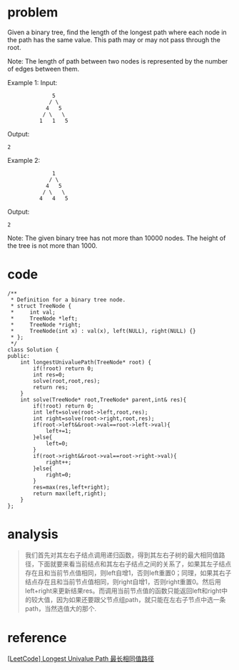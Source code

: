 # problem
>
Given a binary tree, find the length of the longest path where each node in the path has the same value. This path may or may not pass through the root.

Note: The length of path between two nodes is represented by the number of edges between them.

Example 1:
Input:
```
              5
             / \
            4   5
           / \   \
          1   1   5
```
Output:
```
2
```
Example 2:
```
              1
             / \
            4   5
           / \   \
          4   4   5
```
Output:
```
2
```
Note: The given binary tree has not more than 10000 nodes. The height of the tree is not more than 1000.

# code

```
/**
 * Definition for a binary tree node.
 * struct TreeNode {
 *     int val;
 *     TreeNode *left;
 *     TreeNode *right;
 *     TreeNode(int x) : val(x), left(NULL), right(NULL) {}
 * };
 */
class Solution {
public:
    int longestUnivaluePath(TreeNode* root) {
        if(!root) return 0;
        int res=0;
        solve(root,root,res);
        return res;
    }
    int solve(TreeNode* root,TreeNode* parent,int& res){
        if(!root) return 0;
        int left=solve(root->left,root,res);
        int right=solve(root->right,root,res);
        if(root->left&&root->val==root->left->val){
            left+=1;
        }else{
            left=0;
        }
        if(root->right&&root->val==root->right->val){
            right++;
        }else{
            right=0;
        }
        res=max(res,left+right);
        return max(left,right);
    }
};
```

# analysis
>我们首先对其左右子结点调用递归函数，得到其左右子树的最大相同值路径，下面就要来看当前结点和其左右子结点之间的关系了，如果其左子结点存在且和当前节点值相同，则left自增1，否则left重置0；同理，如果其右子结点存在且和当前节点值相同，则right自增1，否则right重置0。然后用left+right来更新结果res。而调用当前节点值的函数只能返回left和right中的较大值，因为如果还要跟父节点组path，就只能在左右子节点中选一条path，当然选值大的那个.

# reference
[[LeetCode] Longest Univalue Path 最长相同值路径][1]

[1]: http://www.cnblogs.com/grandyang/p/7636259.html


